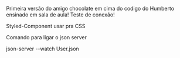 Primeira versão do amigo chocolate em cima do codigo do Humberto ensinado em sala de aula!
Teste de conexão!

Styled-Component usar pra CSS


Comando para ligar o json server

json-server --watch User.json
